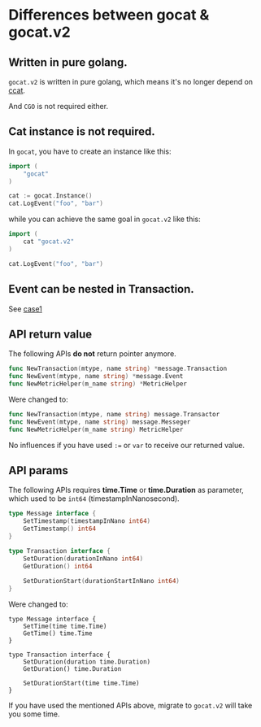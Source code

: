 # Differences between gocat & gocat.v2

## Written in pure golang.

`gocat.v2` is written in pure golang, which means it's no longer depend on [ccat](https://github.com/dianping/cat/tree/master/lib/c).

And `CGO` is not required either.

## Cat instance is not required.

In `gocat`, you have to create an instance like this:

```go
import (
    "gocat"
)

cat := gocat.Instance()
cat.LogEvent("foo", "bar")
```

while you can achieve the same goal in `gocat.v2` like this:

```go
import (
    cat "gocat.v2"
)

cat.LogEvent("foo", "bar")
```

## Event can be nested in Transaction.

See [case1](./README.md#Example)

## API return value

The following APIs **do not** return pointer anymore.

```go
func NewTransaction(mtype, name string) *message.Transaction
func NewEvent(mtype, name string) *message.Event
func NewMetricHelper(m_name string) *MetricHelper
```

Were changed to:

```go
func NewTransaction(mtype, name string) message.Transactor
func NewEvent(mtype, name string) message.Messeger
func NewMetricHelper(m_name string) MetricHelper
```

No influences if you have used `:=` or `var` to receive our returned value.

## API params

The following APIs requires **time.Time** or **time.Duration** as parameter, which used to be `int64` (timestampInNanosecond).

```go
type Message interface {
    SetTimestamp(timestampInNano int64)
    GetTimestamp() int64
}

type Transaction interface {
    SetDuration(durationInNano int64)
    GetDuration() int64
    
    SetDurationStart(durationStartInNano int64)
}
```

Were changed to:

```
type Message interface {
    SetTime(time time.Time)
    GetTime() time.Time
}

type Transaction interface {
    SetDuration(duration time.Duration)
    GetDuration() time.Duration
    
    SetDurationStart(time time.Time)
}
```

If you have used the mentioned APIs above, migrate to `gocat.v2` will take you some time. 
